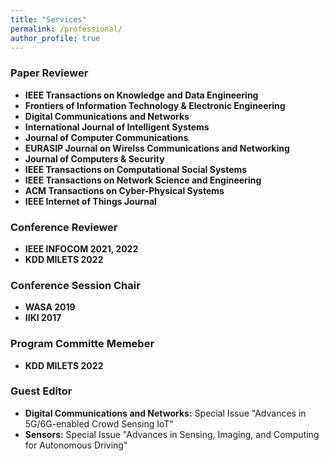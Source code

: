 ```yaml
---
title: "Services"
permalink: /professional/
author_profile: true
---
```




### <i class="fa fa-fw fa-bookmark" aria-hidden="true"></i> Paper Reviewer
  * **IEEE Transactions on Knowledge and Data Engineering**
  * **Frontiers of Information Technology & Electronic Engineering**
  * **Digital Communications and Networks** 
  * **International Journal of Intelligent Systems**
  * **Journal of Computer Communications** 
  * **EURASIP Journal on Wirelss Communications and Networking**
  * **Journal of Computers & Security** 
  * **IEEE Transactions on Computational Social Systems**
  * **IEEE Transactions on Network Science and Engineering**
  * **ACM Transactions on Cyber-Physical Systems**
  * **IEEE Internet of Things Journal**


### <i class="fa fa-check-circle" aria-hidden="true"></i> Conference Reviewer
  * **IEEE INFOCOM 2021, 2022**
  * **KDD MILETS 2022**
  
### <i class="fa fa-fw fa-handshake" aria-hidden="true"></i> Conference Session Chair
  * **WASA 2019** 
  * **IIKI 2017** 

### <i class="fa fa-check-circle" aria-hidden="true"></i> Program Committe Memeber

  * **KDD MILETS 2022**

### <i class="fa fa-fw fa-handshake" aria-hidden="true"></i> Guest Editor

  * **Digital Communications and Networks:** Special Issue "Advances in 5G/6G-enabled Crowd Sensing IoT"
  * **Sensors:** Special Issue "Advances in Sensing, Imaging, and Computing for Autonomous Driving"